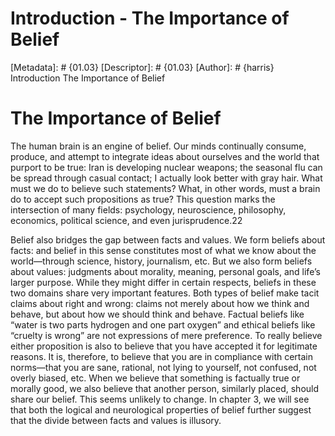 # Introduction - The Importance of Belief
[Metadata]: # {01.03}
[Descriptor]: # {01.03}
[Author]: # {harris}
Introduction
The Importance of Belief
# The Importance of Belief
The human brain is an engine of belief. Our minds continually consume, produce,
and attempt to integrate ideas about ourselves and the world that purport to be
true: Iran is developing nuclear weapons; the seasonal flu can be spread
through casual contact; I actually look better with gray hair. What must we do
to believe such statements? What, in other words, must a brain do to accept
such propositions as true? This question marks the intersection of many fields:
psychology, neuroscience, philosophy, economics, political science, and even
jurisprudence.22

Belief also bridges the gap between facts and values. We form beliefs about
facts: and belief in this sense constitutes most of what we know about the
world—through science, history, journalism, etc. But we also form beliefs about
values: judgments about morality, meaning, personal goals, and life’s larger
purpose. While they might differ in certain respects, beliefs in these two
domains share very important features. Both types of belief make tacit claims
about right and wrong: claims not merely about how we think and behave, but
about how we should think and behave. Factual beliefs like “water is two parts
hydrogen and one part oxygen” and ethical beliefs like “cruelty is wrong” are
not expressions of mere preference. To really believe either proposition is
also to believe that you have accepted it for legitimate reasons. It is,
therefore, to believe that you are in compliance with certain norms—that you
are sane, rational, not lying to yourself, not confused, not overly biased,
etc. When we believe that something is factually true or morally good, we also
believe that another person, similarly placed, should share our belief. This
seems unlikely to change. In chapter 3, we will see that both the logical and
neurological properties of belief further suggest that the divide between facts
and values is illusory.

